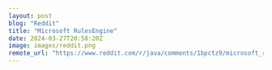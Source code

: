 ```yaml
---
layout: post
blog: "Reddit"
title: "Microsoft RulesEngine"
date: 2024-03-27T20:58:20Z
image: images/reddit.png
remote_url: "https://www.reddit.com/r/java/comments/1bpctz9/microsoft_rulesengine/"
---
```

